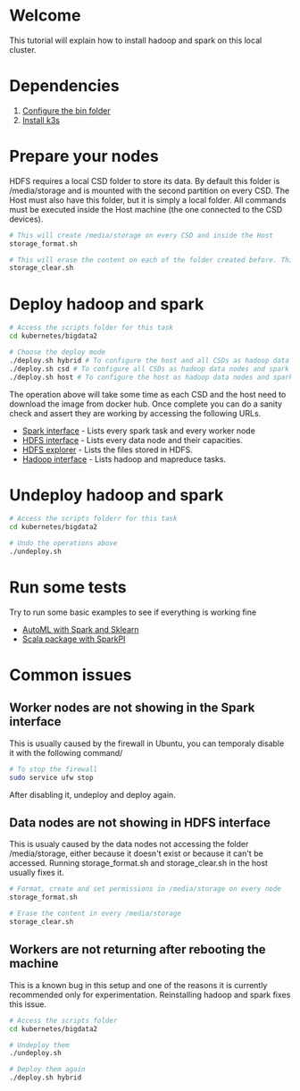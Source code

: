 # Welcome

This tutorial will explain how to install hadoop and spark on this local cluster.

# Dependencies

1. [Configure the bin folder](../index.md)
1. [Install k3s](../k3s/main.md)

# Prepare your nodes

HDFS requires a local CSD folder to store its data. By default this folder is /media/storage and is mounted with the second partition on every CSD. The Host must also have this folder, but it is simply a local folder. All commands must be executed inside the Host machine (the one connected to the CSD devices).

```bash
# This will create /media/storage on every CSD and inside the Host
storage_format.sh

# This will erase the content on each of the folder created before. This is useful to do a clean install
storage_clear.sh
```

# Deploy hadoop and spark

```bash
# Access the scripts folder for this task
cd kubernetes/bigdata2

# Choose the deploy mode
./deploy.sh hybrid # To configure the host and all CSDs as hadoop data nodes and spark worker nodes
./deploy.sh csd # To configure all CSDs as hadoop data nodes and spark worker nodes
./deploy.sh host # To configure the host as hadoop data nodes and spark worker nodes
```

The operation above will take some time as each CSD and the host need to download the image from docker hub. Once complete you can do a sanity check and assert they are working by accessing the following URLs.

* [Spark interface](http://localhost:8080/) - Lists every spark task and every worker node
* [HDFS interface](http://localhost:9870/dfshealth.html#tab-datanode) - Lists every data node and their capacities.
* [HDFS explorer](http://localhost:9870/explorer.html#/) - Lists the files stored in HDFS.
* [Hadoop interface](http://localhost:8088/) - Lists hadoop and mapreduce tasks.

# Undeploy hadoop and spark

```bash
# Access the scripts folderr for this task
cd kubernetes/bigdata2

# Undo the operations above
./undeploy.sh
```

# Run some tests

Try to run some basic examples to see if everything is working fine

* [AutoML with Spark and Sklearn](./test_automl_pyspark_with_sklearn.md)
* [Scala package with SparkPI](./test_scala_with_sparkPI_in_a_package.md)

# Common issues

## Worker nodes are not showing in the Spark interface

This is usually caused by the firewall in Ubuntu, you can temporaly disable it with the following command/

```bash
# To stop the firewall
sudo service ufw stop
```

After disabling it, undeploy and deploy again.

## Data nodes are not showing in HDFS interface

This is usualy caused by the data nodes not accessing the folder /media/storage, either because it doesn't exist or because it can't be accessed. Running storage_format.sh and storage_clear.sh in the host usually fixes it.

```bash
# Format, create and set permissions in /media/storage on every node
storage_format.sh

# Erase the content in every /media/storage
storage_clear.sh
```

## Workers are not returning after rebooting the machine

This is a known bug in this setup and one of the reasons it is currently recommended only for experimentation. Reinstalling hadoop and spark fixes this issue.

```bash
# Access the scripts folder
cd kubernetes/bigdata2

# Undeploy them
./undeploy.sh

# Deploy them again
./deploy.sh hybrid
```